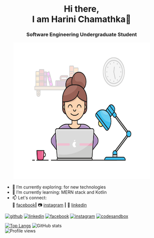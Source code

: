 ### <h1 align ="center"> Hi there,<br/> I am Harini Chamathka👋</h1>
 ### <p align ="center"> Software Engineering Undergraduate Student</p>

<p align ="center"> 
<img style="float: center"  alt="drawing" src="girl.gif"  width="450px" height=450px">
</p>



- 🔭 I’m currently exploring: for new technologies
- 🌱 I’m currently learning: MERN stack and Kotlin
- 📫 Let's connect:                  
               🙂 [facebook][facebook]**|** 
               📷 [instagram][instagram] **|** 
               👔 [linkedin][linkedin]

[banner]: https://raw.githubusercontent.com/bradgarropy/bradgarropy/master/banner.png
[facebook]: https://web.facebook.com/harini.chamathka.73
[instagram]: https://www.instagram.com/queenchamaku
[linkedin]: www.linkedin.com/in/harini-chamathka-kumbukgolla

                                                                                     
 [<img src='https://cdn.jsdelivr.net/npm/simple-icons@3.0.1/icons/github.svg' alt='github' height='40'>](https://github.com/IT21269134)  [<img src='https://cdn.jsdelivr.net/npm/simple-icons@3.0.1/icons/linkedin.svg' alt='linkedin' height='40'>](https://www.linkedin.com/in/harini-chamathka-kumbukgolla/)  [<img src='https://cdn.jsdelivr.net/npm/simple-icons@3.0.1/icons/facebook.svg' alt='facebook' height='40'>](https://www.facebook.com/harini.chamathka.73)  [<img src='https://cdn.jsdelivr.net/npm/simple-icons@3.0.1/icons/instagram.svg' alt='instagram' height='40'>](https://www.instagram.com/queenchamaku/)  [<img src='https://cdn.jsdelivr.net/npm/simple-icons@3.0.1/icons/codesandbox.svg' alt='codesandbox' height='40'>](https://codesandbox.io/u/IT21269134)                                                                                      
                                                                                     
                                                                                     
<p align ="center">

[![Top Langs](https://github-readme-stats.vercel.app/api/top-langs/?username=IT21269134)](https://github.com/anuraghazra/github-readme-stats)
![GitHub stats](https://github-readme-stats.vercel.app/api?username=IT21269134&show_icons=true)  
![Profile views](https://gpvc.arturio.dev/IT21269134)
</p>

                  
                  
                  
<!-- ### Hi there 👋, I'm Harini chamathka
#### Software Engineering Undergraduate Student
![Software Engineering Undergraduate Student](https://camo.githubusercontent.com/4aa77ea32aa4d7be626e833b160f3d8923c133cd32c34fefbdc43c8abfcff710/68747470733a2f2f63646e2e6472696262626c652e636f6d2f75736572732f323730343431342f73637265656e73686f74732f373436363930332f6d656469612f62303861623537363331366264343538326665663138396634373163643965352e676966)


- 🌱 I’m currently learning MERN stack & Kotlin 


[<img src='https://cdn.jsdelivr.net/npm/simple-icons@3.0.1/icons/github.svg' alt='github' height='40'>](https://github.com/IT21269134)  [<img src='https://cdn.jsdelivr.net/npm/simple-icons@3.0.1/icons/linkedin.svg' alt='linkedin' height='40'>](https://www.linkedin.com/in/harini-chamathka-kumbukgolla/)  [<img src='https://cdn.jsdelivr.net/npm/simple-icons@3.0.1/icons/facebook.svg' alt='facebook' height='40'>](https://www.facebook.com/harini.chamathka.73)  [<img src='https://cdn.jsdelivr.net/npm/simple-icons@3.0.1/icons/instagram.svg' alt='instagram' height='40'>](https://www.instagram.com/queenchamaku/)  [<img src='https://cdn.jsdelivr.net/npm/simple-icons@3.0.1/icons/codesandbox.svg' alt='codesandbox' height='40'>](https://codesandbox.io/u/IT21269134)  

[![Top Langs](https://github-readme-stats.vercel.app/api/top-langs/?username=IT21269134)](https://github.com/anuraghazra/github-readme-stats)

![GitHub stats](https://github-readme-stats.vercel.app/api?username=IT21269134&show_icons=true)  

![Profile views](https://gpvc.arturio.dev/IT21269134)   -->
